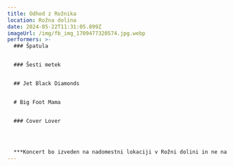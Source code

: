 ```yaml
---
title: Odhod z Rožnika
location: Rožna dolina
date: 2024-05-22T11:31:05.899Z
imageUrl: /img/fb_img_1709477320574.jpg.webp
performers: >-
  ### Špatula


  ### Šesti metek


  ## Jet Black Diamonds


  # Big Foot Mama


  ### Cover Lover




  ***K﻿oncert bo izveden na nadomestni lokaciji v Rožni dolini in ne na prvotni načrtovani jasi na Rožniku***
---
```

